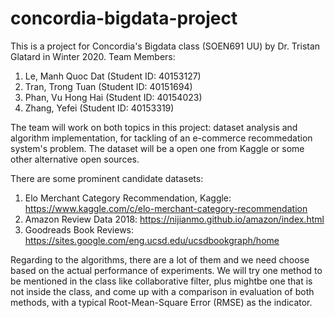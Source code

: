 # concordia-bigdata-project
This is a project for Concordia's Bigdata class (SOEN691 UU) by Dr. Tristan Glatard in Winter 2020.
Team Members:
1. Le, Manh Quoc Dat (Student ID: 40153127)
2. Tran, Trong Tuan (Student ID: 40151694)  
3. Phan, Vu Hong Hai (Student ID: 40154023)
4. Zhang, Yefei (Student ID: 40153319)

The team will work on both topics in this project: dataset analysis and algorithm implementation, for tackling of an e-commerce recommedation system's problem. The dataset will be a open one from Kaggle or some other alternative open sources. 

There are some prominent candidate datasets:
1. Elo Merchant Category Recommendation, Kaggle: https://www.kaggle.com/c/elo-merchant-category-recommendation
2. Amazon Review Data 2018: https://nijianmo.github.io/amazon/index.html
3. Goodreads Book Reviews: https://sites.google.com/eng.ucsd.edu/ucsdbookgraph/home

Regarding to the algorithms, there are a lot of them and we need choose based on the actual performance of experiments. We will try one method to be mentioned in the class like collaborative filter, plus mightbe one that is not inside the class, and come up with a comparison in evaluation of both methods, with a typical Root-Mean-Square Error (RMSE) as the indicator.
